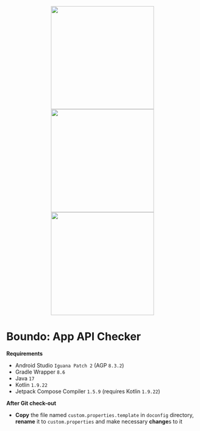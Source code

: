 <p align="center">
  <img src="doconfig/markdown/shot1.png" width="270">
  <img src="doconfig/markdown/shot2.png" width="270">
  <img src="doconfig/markdown/shot3.png" width="270">
</p>

# Boundo: App API Checker

**Requirements**
- Android Studio `Iguana Patch 2` (AGP `8.3.2`)
- Gradle Wrapper `8.6`
- Java `17`
- Kotlin `1.9.22`
- Jetpack Compose Compiler `1.5.9` (requires Kotlin `1.9.22`)

**After Git check-out**
- **Copy** the file named `custom.properties.template` in `doconfig` directory,
  **rename** it to `custom.properties` and make necessary **change**s to it

